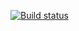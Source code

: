 [![Build status](https://ci.appveyor.com/api/projects/status/bw7ek28g4kex1qke?svg=true)](https://ci.appveyor.com/project/valeri05/hw-patterns-1)
